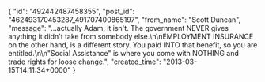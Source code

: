  {
   "id": "492442487458355",
   "post_id": "462493170453287_491707400865197",
   "from_name": "Scott Duncan",
   "message": "...actually Adam, it isn't. The government NEVER gives anything it didn't take from somebody else.\n\nEMPLOYMENT INSURANCE on the other hand, is a different story. You paid INTO that benefit, so you are entitled.\n\n\"Social Assistance\" is where you come with NOTHING and trade rights for loose change.",
   "created_time": "2013-03-15T14:11:34+0000"
 }
